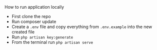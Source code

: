 How to run application locally

- First clone the repo
- Run composer update
- Create a `.env` file and copy everything from `.env.example` into the new created file
- Run `php artisan key:generate`
- From the terminal run `php artisan serve`